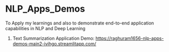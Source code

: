 # NLP_Apps_Demos
To  Apply my learnings and also to demonstrate end-to-end application capabilities in NLP and Deep Learning

1. Text Summarization Application Demo: https://raghuram1656-nlp-apps-demos-main2-ivihgo.streamlitapp.com/
